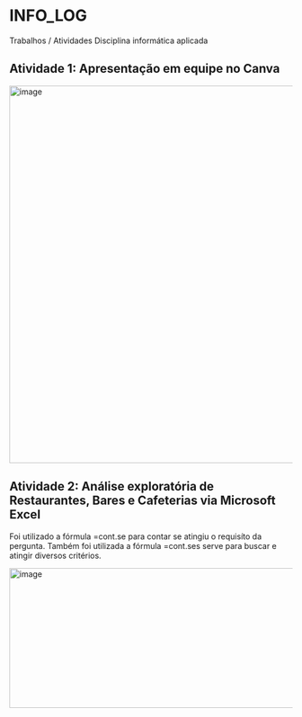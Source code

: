 # INFO_LOG
Trabalhos / Atividades Disciplina informática aplicada 
## Atividade 1: Apresentação em equipe no Canva 

<img width="1184" height="672" alt="image" src="https://github.com/user-attachments/assets/f3e0ff39-f283-4b4a-9cf2-ed0f2b5bd26e" />

## Atividade 2: Análise exploratória de Restaurantes, Bares e Cafeterias via Microsoft Excel
Foi utilizado a fórmula =cont.se para contar se atingiu o requisíto da pergunta.
Também foi utilizada a fórmula =cont.ses serve para buscar e atingir diversos critérios.

<img width="552" height="249" alt="image" src="https://github.com/user-attachments/assets/edcab318-0211-457d-b329-5ab627be4ae9" />
